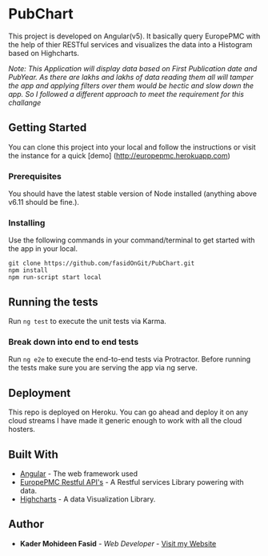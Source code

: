 
# PubChart

This project is developed on Angular(v5). It basically query EuropePMC with the help of thier RESTful services and visualizes the data into a Histogram based on Highcharts.


*Note: This Application will display data based on First Publication date and PubYear. As there are lakhs and lakhs of data reading them all will tamper the app and applying filters over them would be hectic and slow down the app. So I followed a different approach to meet the requirement for this challange*

## Getting Started

You can clone this project into your local and follow the instructions or visit the instance for a quick [demo] (http://europepmc.herokuapp.com)
### Prerequisites
You should have the latest stable version of Node installed (anything above v6.11 should be fine.).

### Installing
Use the following commands in your command/terminal to get started with the app in your local.

```
git clone https://github.com/fasidOnGit/PubChart.git
npm install
npm run-script start local
```

## Running the tests

Run `ng test` to execute the unit tests via Karma.

### Break down into end to end tests
Run `ng e2e` to execute the end-to-end tests via Protractor. Before running the tests make sure you are serving the app via ng serve.

## Deployment

This repo is deployed on Heroku. You can go ahead and deploy it on any cloud streams I have made it generic enough to work with all the cloud hosters.

## Built With

* [Angular](https://angular.io/) - The web framework used
* [EuropePMC Restful API's](https://europepmc.org/RestfulWebService) - A Restful services Library powering with data.
* [Highcharts](https://highcharts.com/) - A data Visualization Library.


## Author

* **Kader Mohideen Fasid** - *Web Developer* - [Visit my Website](https://fasid.herokuapp.com)

